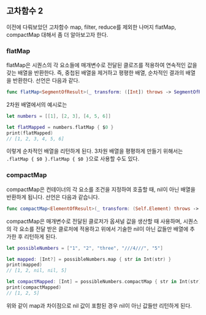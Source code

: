## 고차함수 2
이전에 다뤄보았던 고차함수 map, filter, reduce를 제외한 나머지 flatMap, compactMap 대해서 좀 더 알아보고자 한다.

### flatMap
flatMap은 시퀀스의 각 요소들에 매개변수로 전달된 클로즈를 적용하여 연속적인 값을 갖는 배열을 반환한다. 즉, 중첩된 배열을 제거하고 평평한 배열, 순차적인 결과의 배열을 반환한다. 선언은 다음과 같다. 
```swift
func flatMap<SegmentOfResult>(_ transform: ([Int]) throws -> SegmentOfResult) rethrows -> [SegmentOfResult.Element] where SegmentOfResult : Sequence
```
2차원 배열에서의 예시로는
```swift
let numbers = [[1], [2, 3], [4, 5, 6]]

let flatMapped = numbers.flatMap { $0 }
print(flatMapped)
// [1, 2, 3, 4, 5, 6]
```
이렇게 순차적인 배열을 리턴하게 된다.
3차원 배열을 평평하게 만들기 위해서는 `.flatMap { $0 }.flatMap { $0 }`으로 사용할 수도 있다. 


### compactMap
compactMap은 컨테이너의 각 요소를 조건을 지정하여 호출할 때, nil이 아닌 배열을 반환하게 됩니다. 선언은 다음과 같습니다.
```swift
func compactMap<ElementOfResult>(_ transform: (Self.Element) throws -> ElementOfResult?) rethrows -> [ElementOfResult]
```
compactMap은 매개변수로 전달된 클로저가 옵셔널 값을 생산할 때 사용하며, 시퀀스의 각 요소를 전달 받은 클로저에 적용하고 위에서 기술한 nil이 아닌 값들만 배열에 추가한 후 리턴하게 된다. 

```swift
let possibleNumbers = ["1", "2", "three", "///4///", "5"]

let mapped: [Int?] = possibleNumbers.map { str in Int(str) }
print(mapped)
// [1, 2, nil, nil, 5]

let compactMapped: [Int] = possibleNumbers.compactMap { str in Int(str) }
print(compactMapped)
// [1, 2, 5]
```
위와 같이 map과 차이점으로 nil 값이 포함된 경우 nil이 아닌 값들만 리턴하게 된다.
